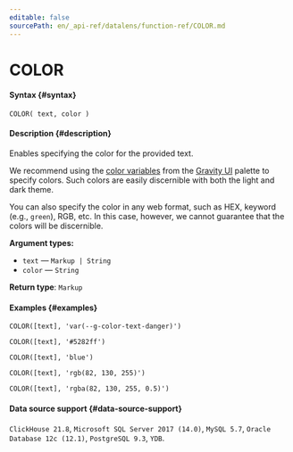 ```yaml
---
editable: false
sourcePath: en/_api-ref/datalens/function-ref/COLOR.md
---
```


# COLOR



#### Syntax {#syntax}


```
COLOR( text, color )
```

#### Description {#description}
Enables specifying the color for the provided text.

We recommend using the [color variables](https://preview.gravity-ui.com/uikit/iframe.html?args=&id=colors--texts&viewMode=story) from the [Gravity UI](https://gravity-ui.com/) palette to specify colors. Such colors are easily discernible with both the light and dark theme.

You can also specify the color in any web format, such as HEX, keyword (e.g., `green`), RGB, etc. In this case, however, we cannot guarantee that the colors will be discernible.

**Argument types:**
- `text` — `Markup | String`
- `color` — `String`


**Return type**: `Markup`

#### Examples {#examples}

```
COLOR([text], 'var(--g-color-text-danger)')
```

```
COLOR([text], '#5282ff')
```

```
COLOR([text], 'blue')
```

```
COLOR([text], 'rgb(82, 130, 255)')
```

```
COLOR([text], 'rgba(82, 130, 255, 0.5)')
```


#### Data source support {#data-source-support}

`ClickHouse 21.8`, `Microsoft SQL Server 2017 (14.0)`, `MySQL 5.7`, `Oracle Database 12c (12.1)`, `PostgreSQL 9.3`, `YDB`.
